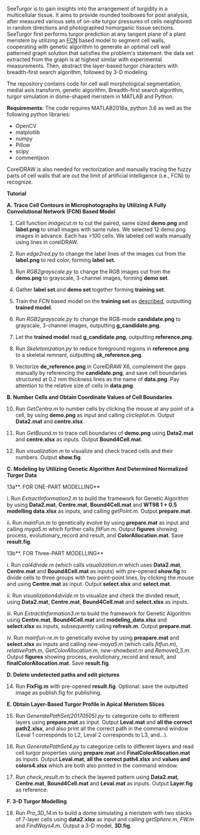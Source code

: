 SeeTurgor is to gain insights into the arrangement of turgidity in a
multicellular tissue. It aims to provide rounded toolboxes for post analysis,
after measured various sets of on-site turgor pressures of cells neighbored in
random directions and photographed homorganic tissue sections. SeeTurgor first
performs turgor prediction at any tangent plane of a plant meristem by utilizing
an [FCN] based model to segment cell walls, cooperating with genetic algorithm to 
generate an optimal cell wall patterned graph solution that satisfies the problem's 
statement: the data set extracted from the graph is at highest similar with experimental measurements. Then,
abstract the layer-based turgor characters with breadth-first search algorithm,
followed by 3-D modeling.

The repository contains code for cell wall morphological segmentation, medial
axis transform, genetic algorithm, Breadth-first search algorithm, turgor
simulation in dome-shaped meristem in MATLAB and Python.

**Requirements**: The code requires MATLAB2016a, python 3.6 as well as the
following python libraries:

-   OpenCV
-   matplotlib
-   numpy
-   Pillow
-   scipy
-   commentjson

CorelDRAW is also needed for vectorization and manually tracing the fuzzy parts
of cell walls that are out the limit of artificial intelligence (i.e., FCN) to
recognize.

**Tutorial**

**A.	Trace Cell Contours in Microphotographs by Utilizing A Fully Convolutional Network (FCN) Based Model**

1.  Call function *imagecut.m* to cut the paired, same sized **demo.png** and
    **label.png** to small images with same rules. We selected 12 demo.png
    images in advance. Each has \>100 cells. We labeled cell walls manually
    using lines in corelDRAW.

2.  Run *edge2red.py* to change the label lines of the images cut from the
    **label.png** to red color, forming **label set**.

3.  Run *RGB2grayscale.py* to change the RGB images cut from the **demo.png** to
    grayscale, 3-channel images, forming **demo set**.

4.  Gather **label set** and **demo set** together forming **training set**.

5.  Train the *FCN* based model on the **training set** as [described], outputting **trained model**.

6.  Run *RGB2grayscale.py* to change the RGB-mode **candidate.png** to
    grayscale, 3-channel images, outputting **g_candidate.png.**

7.  Let the **trained model** read **g_candidate.png**, outputting
    **reference.png**.

8.  Run *Skeletonization.py* to reduce foreground regions in **reference.png**
    to a skeletal remnant, outputting **sk_reference.png**.

9. Vectorize **de_reference.png** in CorelDRAW X6, complement the gaps manually
    by referencing the **candidate.png**, and save cell boundaries structured at
    0.2 mm thickness lines as the name of **data.png**. Pay attention to the
    relative size of cells in **data.png**.

**B.  Number Cells and Obtain Coordinate Values of Cell Boundaries**

10. Run *GetCentra.m* to number cells by clicking the mouse at any point of a
    cell, by using **demo.png** as input and calling *circleplot.m*. Output
    **Data2.mat** and **centre.xlsx**.

11. Run *GetBound.m* to trace cell boundaries of **demo.png** using
    **Data2.mat** and **centre.xlsx** as inputs. Output **Bound4Cell.mat**.

12. Run *visualization.m* to visualize and check traced cells and their numbers.
    Output **show.fig**.

**C.  Modeling by Utilizing Genetic Algorithm And Determined Normalized Turgor Data**

13a**. FOR ONE-PART MODELLING**

   i.  Run *ExtractInformation2.m* to build the framework for Genetic Algorithm by
    using **Data2.mat**, **Centre.mat**, **Bound4Cell.mat** and **WT98 1 + 0.5
    modelling data.xlsx** as inputs, and calling *getPoint.m*. Output
    **prepare.mat**.

   ii.  Run *mainFun.m* to genetically evolve by using **prepare.mat** as input and
    calling *myga5.m* which further calls *fitFun.m*. Output **figures** showing
    process, evolutionary_record and result, and **ColorAllocation.mat**. Save
    **result.fig**.

   13b**. FOR Three-PART MODELLING**

   i.  Run *cal4divide.m* (which calls *visualization.m* which uses **Data2.mat**,
    **Centre.mat** and **Bound4Cell.mat** as inputs) with pre-opened
    **show.fig** to divide cells to three groups with two point-point lines, by
    clicking the mouse and using **Centre.mat** as input. Output **select.xlsx**
    and **select.mat**.

   ii.  Run *visualization4divide.m* to visualize and check the divided result,
    using **Data2.mat**, **Centre.mat**, **Bound4Cell.mat** and **select.xlsx**
    as inputs.

   iii.  Run *ExtractInformation3.m* to build the framework for Genetic Algorithm
    using **Centre.mat**, **Bound4Cell.mat** and **modeling_data.xlsx** and
    **select.xlsx** as inputs, subsequently calling **refresh.m**. Output
    **prepare.mat**.

   iv.  Run *mainfun-re.m* to genetically evolve by using **preapare.mat** and
    **select.xlsx** as inputs and calling *new-maya5.m* (which calls
    *fitfun.m*), *relativePath.m*, *GetColorAllocation.m*, *new-showbest.m* and
    *Remove0_5.m*. Output **figures** showing process, evolutionary_record and
    result, and **finalColorAllocation.mat**. Save **result.fig**.

**D.  Delete undetected paths and edit pictures**

14.  Run **FixFig.m** with pre-opened **result.fig**. Optional: save the
    outputted image as publish.fig for publishing.

**E.  Obtain Layer-Based Turgor Profile in Apical Meristem Slices**

15.  Run *GeneratePathSet(20170505).py* to categorize cells to different layers
    using **prepare.mat** as input. Output **Leval.mat** and **all the correct
    path2.xlsx**, and also print all the correct path in the command window
    (Leval 1 corresponds to L2, Leval 2 corresponds to L3, and…).

16.  Run *GeneratePathSet4.py* to categorize cells to different layers and read
    cell turgor properties using **prepare.mat** and
    **FinalColorAllocation.mat** as inputs. Output **Leval.mat**, **all the
    correct path4.xlsx** and **values and colors4.xlsx** which are both also
    printed in the command window.

17.  Run *check_result.m* to check the layered pattern using **Data2.mat**,
    **Centre.mat**, **Bound4Cell.mat** and **Leval.mat** as inputs. Output
    **Layer.fig** as reference.

**F.  3-D Turgor Modelling**

18.  Run *Pro_3D_14.m* to build a dome simulating a meristem with two stacks of
    7-layer cells using **data2.xlsx** as input and calling *getSphere.m*,
    *FW.m* and *FindWays4.m*. Output a 3-D model, **3D.fig**.
    
[FCN]: https://arxiv.org/abs/1612.07695
[described]: https://github.com/gaskinwang/KittiSeg
